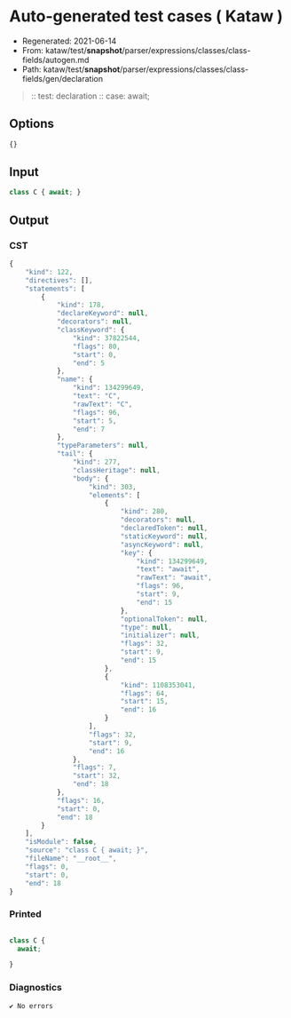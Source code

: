# Auto-generated test cases ( Kataw )
- Regenerated: 2021-06-14
- From: kataw/test/__snapshot__/parser/expressions/classes/class-fields/autogen.md
- Path: kataw/test/__snapshot__/parser/expressions/classes/class-fields/gen/declaration
> :: test: declaration
> :: case: await;
## Options

`````js
{}
`````
## Input

`````js
class C { await; }
`````
## Output

### CST

```javascript
{
    "kind": 122,
    "directives": [],
    "statements": [
        {
            "kind": 178,
            "declareKeyword": null,
            "decorators": null,
            "classKeyword": {
                "kind": 37822544,
                "flags": 80,
                "start": 0,
                "end": 5
            },
            "name": {
                "kind": 134299649,
                "text": "C",
                "rawText": "C",
                "flags": 96,
                "start": 5,
                "end": 7
            },
            "typeParameters": null,
            "tail": {
                "kind": 277,
                "classHeritage": null,
                "body": {
                    "kind": 303,
                    "elements": [
                        {
                            "kind": 280,
                            "decorators": null,
                            "declaredToken": null,
                            "staticKeyword": null,
                            "asyncKeyword": null,
                            "key": {
                                "kind": 134299649,
                                "text": "await",
                                "rawText": "await",
                                "flags": 96,
                                "start": 9,
                                "end": 15
                            },
                            "optionalToken": null,
                            "type": null,
                            "initializer": null,
                            "flags": 32,
                            "start": 9,
                            "end": 15
                        },
                        {
                            "kind": 1108353041,
                            "flags": 64,
                            "start": 15,
                            "end": 16
                        }
                    ],
                    "flags": 32,
                    "start": 9,
                    "end": 16
                },
                "flags": 7,
                "start": 32,
                "end": 18
            },
            "flags": 16,
            "start": 0,
            "end": 18
        }
    ],
    "isModule": false,
    "source": "class C { await; }",
    "fileName": "__root__",
    "flags": 0,
    "start": 0,
    "end": 18
}
```

### Printed

```javascript

class C {
  await;

}
```

### Diagnostics

```javascript
✔ No errors
```

